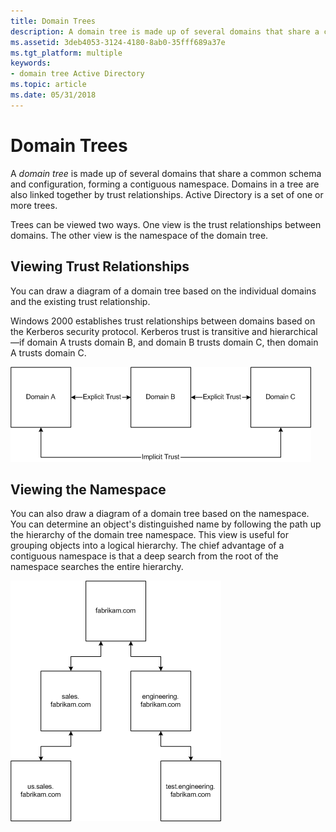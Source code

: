 ```yaml
---
title: Domain Trees
description: A domain tree is made up of several domains that share a common schema and configuration, forming a contiguous namespace.
ms.assetid: 3deb4053-3124-4180-8ab0-35fff689a37e
ms.tgt_platform: multiple
keywords:
- domain tree Active Directory
ms.topic: article
ms.date: 05/31/2018
---
```


# Domain Trees

A *domain tree* is made up of several domains that share a common schema and configuration, forming a contiguous namespace. Domains in a tree are also linked together by trust relationships. Active Directory is a set of one or more trees.

Trees can be viewed two ways. One view is the trust relationships between domains. The other view is the namespace of the domain tree.

## Viewing Trust Relationships

You can draw a diagram of a domain tree based on the individual domains and the existing trust relationship.

Windows 2000 establishes trust relationships between domains based on the Kerberos security protocol. Kerberos trust is transitive and hierarchical—if domain A trusts domain B, and domain B trusts domain C, then domain A trusts domain C.

![domain tree trust relationship](images/domain-trust.png)

## Viewing the Namespace

You can also draw a diagram of a domain tree based on the namespace. You can determine an object's distinguished name by following the path up the hierarchy of the domain tree namespace. This view is useful for grouping objects into a logical hierarchy. The chief advantage of a contiguous namespace is that a deep search from the root of the namespace searches the entire hierarchy.

![namespace domain tree](images/namespace.png)

 

 




